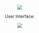 <p align="center">
  <img src="https://github.com/Macc0de/C_collection/assets/138070020/fdf512aa-e43b-410b-94a8-c217a6f3ae18">
</p>

<p align="center">User Interface:</p>
<p align="center">
  <img src="https://github.com/Macc0de/C_collection/assets/138070020/c10e09c5-499c-458b-ace3-3770e48ba783">
</p>
